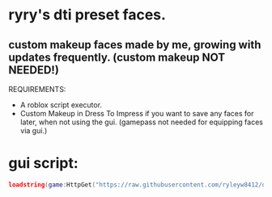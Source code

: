 # ryry's dti preset faces.

## custom makeup faces made by me, growing with updates frequently. (custom makeup NOT NEEDED!)

REQUIREMENTS:
- A roblox script executor.
- Custom Makeup in Dress To Impress if you want to save any faces for later, when not using the gui. (gamepass not needed for equipping faces via gui.)

# gui script:

``` lua
loadstring(game:HttpGet("https://raw.githubusercontent.com/ryleyw8412/dti-preset-faces/refs/heads/main/main.lua"))()
```
